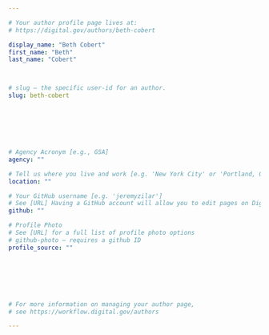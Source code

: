 ```yaml
---

# Your author profile page lives at:
# https://digital.gov/authors/beth-cobert

display_name: "Beth Cobert"
first_name: "Beth"
last_name: "Cobert"



# slug — the specific user-id for an author.
slug: beth-cobert







# Agency Acronym [e.g., GSA]
agency: ""

# Tell us where you live and work [e.g. 'New York City' or 'Portland, OR']
location: ""

# Your GitHub username [e.g. 'jeremyzilar']
# See [URL] Having a GitHub account will allow you to edit pages on DigitalGov. The image used in your GitHub account can also be used to populate your digital.gov profile photo.
github: ""

# Profile Photo
# See [URL] for a full list of profile photo options
# github-photo — requires a github ID
profile_source: ""







# For more information on managing your author page,
# see https://workflow.digital.gov/authors

---
```

